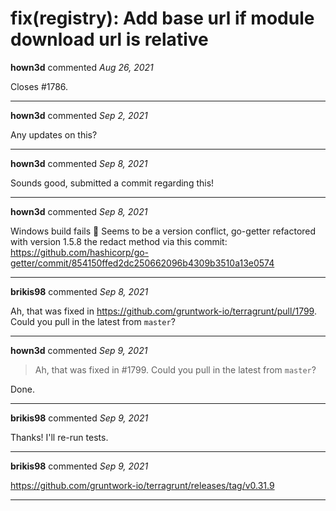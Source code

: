 # fix(registry): Add base url if module download url is relative

**hown3d** commented *Aug 26, 2021*

Closes #1786.
<br />
***


**hown3d** commented *Sep 2, 2021*

Any updates on this?
***

**hown3d** commented *Sep 8, 2021*

Sounds good, submitted a commit regarding this!
***

**hown3d** commented *Sep 8, 2021*

Windows build fails 🤔 
Seems to be a version conflict, go-getter refactored with version 1.5.8 the redact method via this commit:
https://github.com/hashicorp/go-getter/commit/854150ffed2dc250662096b4309b3510a13e0574


***

**brikis98** commented *Sep 8, 2021*

Ah, that was fixed in https://github.com/gruntwork-io/terragrunt/pull/1799. Could you pull in the latest from `master`?
***

**hown3d** commented *Sep 9, 2021*

> Ah, that was fixed in #1799. Could you pull in the latest from `master`?

Done.
***

**brikis98** commented *Sep 9, 2021*

Thanks! I'll re-run tests.
***

**brikis98** commented *Sep 9, 2021*

https://github.com/gruntwork-io/terragrunt/releases/tag/v0.31.9
***


